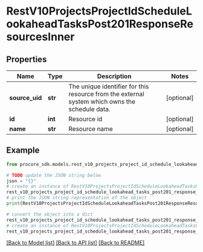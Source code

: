 # RestV10ProjectsProjectIdScheduleLookaheadTasksPost201ResponseResourcesInner


## Properties

Name | Type | Description | Notes
------------ | ------------- | ------------- | -------------
**source_uid** | **str** | The unique identifier for this resource from the external system which owns the schedule data. | [optional] 
**id** | **int** | Resource id | [optional] 
**name** | **str** | Resource name | [optional] 

## Example

```python
from procore_sdk.models.rest_v10_projects_project_id_schedule_lookahead_tasks_post201_response_resources_inner import RestV10ProjectsProjectIdScheduleLookaheadTasksPost201ResponseResourcesInner

# TODO update the JSON string below
json = "{}"
# create an instance of RestV10ProjectsProjectIdScheduleLookaheadTasksPost201ResponseResourcesInner from a JSON string
rest_v10_projects_project_id_schedule_lookahead_tasks_post201_response_resources_inner_instance = RestV10ProjectsProjectIdScheduleLookaheadTasksPost201ResponseResourcesInner.from_json(json)
# print the JSON string representation of the object
print(RestV10ProjectsProjectIdScheduleLookaheadTasksPost201ResponseResourcesInner.to_json())

# convert the object into a dict
rest_v10_projects_project_id_schedule_lookahead_tasks_post201_response_resources_inner_dict = rest_v10_projects_project_id_schedule_lookahead_tasks_post201_response_resources_inner_instance.to_dict()
# create an instance of RestV10ProjectsProjectIdScheduleLookaheadTasksPost201ResponseResourcesInner from a dict
rest_v10_projects_project_id_schedule_lookahead_tasks_post201_response_resources_inner_from_dict = RestV10ProjectsProjectIdScheduleLookaheadTasksPost201ResponseResourcesInner.from_dict(rest_v10_projects_project_id_schedule_lookahead_tasks_post201_response_resources_inner_dict)
```
[[Back to Model list]](../README.md#documentation-for-models) [[Back to API list]](../README.md#documentation-for-api-endpoints) [[Back to README]](../README.md)



